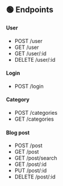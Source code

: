 ## 🟢 Endpoints
#### User
* POST /user
* GET /user
* GET /user/:id
* DELETE /user/:id

#### Login
* POST /login

#### Category
* POST /categories
* GET /categories

#### Blog post
* POST /post
* GET /post
* GET /post/search
* GET /post/:id
* PUT /post/:id
* DELETE /post/:id